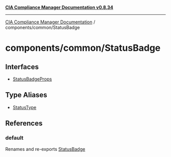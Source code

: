 [**CIA Compliance Manager Documentation v0.8.34**](../../../README.md)

***

[CIA Compliance Manager Documentation](../../../modules.md) / components/common/StatusBadge

# components/common/StatusBadge

## Interfaces

- [StatusBadgeProps](interfaces/StatusBadgeProps.md)

## Type Aliases

- [StatusType](type-aliases/StatusType.md)

## References

### default

Renames and re-exports [StatusBadge](../../variables/StatusBadge.md)
